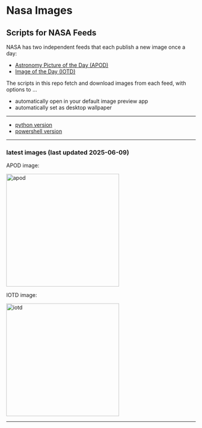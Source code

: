 # Nasa Images

## Scripts for NASA Feeds

NASA has two independent feeds that each publish a new image once a day:

- [Astronomy Picture of the Day (APOD)](https://apod.nasa.gov/apod/)
- [Image of the Day (IOTD)](https://www.nasa.gov/image-of-the-day/)

The scripts in this repo fetch and download images from each feed, with options to ...

- automatically open in your default image preview app
- automatically set as desktop wallpaper

---

- [python version](./python/README.md)
- [powershell version](./powershell/README.md)

---

### latest images (last updated 2025-06-09)

APOD image:

<a href="https://apod.nasa.gov/apod/image/2506/ScyllaB_LerouxGere_2094.jpg"><img alt="apod" src="https://apod.nasa.gov/apod/image/2506/ScyllaB_LerouxGere_2094.jpg" height="300" /></a>

IOTD image:

<a href="https://www.nasa.gov/wp-content/uploads/2025/06/54565613170-7e8bef5479-o.png"><img alt="iotd" src="https://www.nasa.gov/wp-content/uploads/2025/06/54565613170-7e8bef5479-o.png" height="300" /></a>

---
